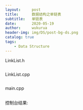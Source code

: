 ```yaml
---
layout:     post
title:      数据结构之单链表
subtitle:   单链表
date:       2020-05-19
author:     wukurua
header-img: img/DS/post-bg-ds.png
catalog: true
tags:
    - Data Structure
---
```


LinkList.h

```c++

```

LinkList.cpp

```c++

```

main.cpp

```c++

```

控制台结果:
